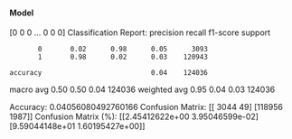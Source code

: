 #### Model
[0 0 0 ... 0 0 0]
Classification Report:
              precision    recall  f1-score   support

           0       0.02      0.98      0.05      3093
           1       0.98      0.02      0.03    120943

    accuracy                           0.04    124036
   macro avg       0.50      0.50      0.04    124036
weighted avg       0.95      0.04      0.03    124036

Accuracy: 0.04056080492760166
Confusion Matrix:
[[  3044     49]
 [118956   1987]]
Confusion Matrix (%):
[[2.45412622e+00 3.95046599e-02]
 [9.59044148e+01 1.60195427e+00]]
